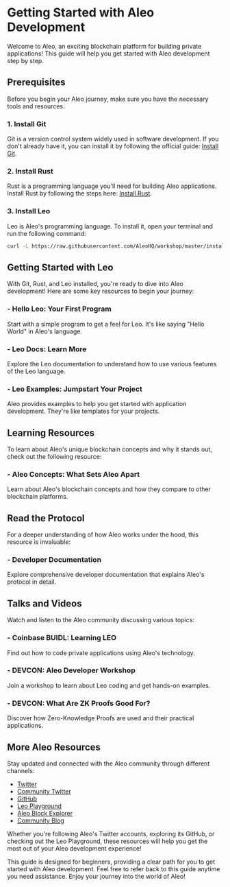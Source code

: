 # Getting Started with Aleo Development

Welcome to Aleo, an exciting blockchain platform for building private applications! This guide will help you get started with Aleo development step by step.

## Prerequisites

Before you begin your Aleo journey, make sure you have the necessary tools and resources.

### 1. Install Git

Git is a version control system widely used in software development. If you don't already have it, you can install it by following the official guide: [Install Git](bit.ly/start-git).

### 2. Install Rust

Rust is a programming language you'll need for building Aleo applications. Install Rust by following the steps here: [Install Rust](bit.ly/start-rust).

### 3. Install Leo

Leo is Aleo's programming language. To install it, open your terminal and run the following command:

```bash
curl -L https://raw.githubusercontent.com/AleoHQ/workshop/master/install.sh | sh
```

## Getting Started with Leo

With Git, Rust, and Leo installed, you're ready to dive into Aleo development! Here are some key resources to begin your journey:

### - Hello Leo: Your First Program

Start with a simple program to get a feel for Leo. It's like saying "Hello World" in Aleo's language.

### - Leo Docs: Learn More

Explore the Leo documentation to understand how to use various features of the Leo language.

### - Leo Examples: Jumpstart Your Project

Aleo provides examples to help you get started with application development. They're like templates for your projects.

## Learning Resources

To learn about Aleo's unique blockchain concepts and why it stands out, check out the following resource:

### - Aleo Concepts: What Sets Aleo Apart

Learn about Aleo's blockchain concepts and how they compare to other blockchain platforms.

## Read the Protocol

For a deeper understanding of how Aleo works under the hood, this resource is invaluable:

### - Developer Documentation

Explore comprehensive developer documentation that explains Aleo's protocol in detail.

## Talks and Videos

Watch and listen to the Aleo community discussing various topics:

### - Coinbase BUIDL: Learning LEO

Find out how to code private applications using Aleo's technology.

### - DEVCON: Aleo Developer Workshop

Join a workshop to learn about Leo coding and get hands-on examples.

### - DEVCON: What Are ZK Proofs Good For?

Discover how Zero-Knowledge Proofs are used and their practical applications.

## More Aleo Resources

Stay updated and connected with the Aleo community through different channels:

- [Twitter](https://twitter.com/AleoHQ)
- [Community Twitter](https://twitter.com/aleocommunity)
- [GitHub](https://github.com/AleoHQ)
- [Leo Playground](https://play.leo-lang.org/)
- [Aleo Block Explorer](https://www.aleo.network/)
- [Community Blog](https://medium.com/@AleoHQ)

Whether you're following Aleo's Twitter accounts, exploring its GitHub, or checking out the Leo Playground, these resources will help you get the most out of your Aleo development experience!

This guide is designed for beginners, providing a clear path for you to get started with Aleo development. Feel free to refer back to this guide anytime you need assistance. Enjoy your journey into the world of Aleo!
```